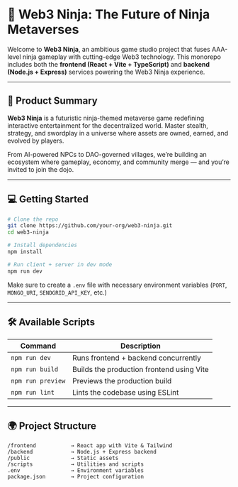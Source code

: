 # 🥷 Web3 Ninja: The Future of Ninja Metaverses

Welcome to **Web3 Ninja**, an ambitious game studio project that fuses AAA-level ninja gameplay with cutting-edge Web3 technology. This monorepo includes both the **frontend (React + Vite + TypeScript)** and **backend (Node.js + Express)** services powering the Web3 Ninja experience.

---

## 🚀 Product Summary

**Web3 Ninja** is a futuristic ninja-themed metaverse game redefining interactive entertainment for the decentralized world. Master stealth, strategy, and swordplay in a universe where assets are owned, earned, and evolved by players. 

From AI-powered NPCs to DAO-governed villages, we’re building an ecosystem where gameplay, economy, and community merge — and you’re invited to join the dojo.

---

## 💻 Getting Started

```bash
# Clone the repo
git clone https://github.com/your-org/web3-ninja.git
cd web3-ninja

# Install dependencies
npm install

# Run client + server in dev mode
npm run dev
```

Make sure to create a `.env` file with necessary environment variables (`PORT`, `MONGO_URI`, `SENDGRID_API_KEY`, etc.)

---

## 🛠️ Available Scripts

| Command            | Description                                      |
|--------------------|--------------------------------------------------|
| `npm run dev`      | Runs frontend + backend concurrently             |
| `npm run build`    | Builds the production frontend using Vite        |
| `npm run preview`  | Previews the production build                    |
| `npm run lint`     | Lints the codebase using ESLint                  |

---

## 🌍 Project Structure

```
/frontend           → React app with Vite & Tailwind
/backend            → Node.js + Express backend
/public             → Static assets
/scripts            → Utilities and scripts
.env                → Environment variables
package.json        → Project configuration
```
